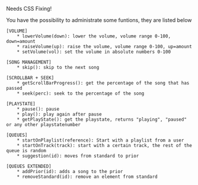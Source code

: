 Needs CSS Fixing!

You have the possibility to administrate some funtions, they are listed below
    
    [VOLUME]
        * lowerVolume(down): lower the volume, volume range 0-100, down=amount
        * raiseVolume(up): raise the volume, volume range 0-100, up=amount
        * setVolume(vol): set the volume in absolute numbers 0-100
    
    [SONG MANAGEMENT]
        * skip(): skip to the next song
    
    [SCROLLBAR + SEEK]
        * getScrollBarProgress(): get the percentage of the song that has passed
        * seek(perc): seek to the percentage of the song
        
    [PLAYSTATE]
        * pause(): pause
        * play(): play again after pause
        * getPlayState(): get the playstate, returns "playing", "paused" or any other playstatenumber
        
    [QUEUES]
        * startOnPlaylist(reference): Start with a playlist from a user
        * startOnTrack(track): start with a certain track, the rest of the queue is random
        * suggestion(id): moves from standard to prior
        
    [QUEUES EXTENDED]
        * addPrior(id): adds a song to the prior
        * removeStandard(id): remove an element from standard
